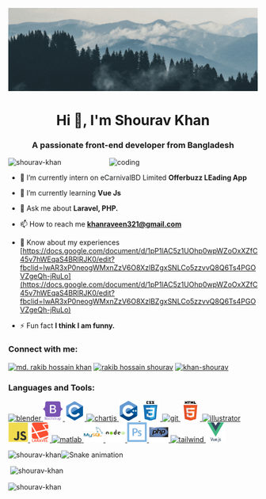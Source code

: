 

![logo](https://github.com/Shourav-khan/Shourav-khan/blob/main/Shourav.gif)


<h1 align="center">Hi 👋, I'm Shourav Khan</h1>
<h3 align="center">A passionate front-end developer from Bangladesh</h3>

<img align="right" alt="coding" width="300" src="https://pbs.twimg.com/media/FTgm4EaVEAI1-O0.jpg">

<p align="left"> <img src="https://komarev.com/ghpvc/?username=shourav-khan&label=Profile%20views&color=0e75b6&style=flat" alt="shourav-khan" /> </p>

- 🔭 I’m currently intern on eCarnivalBD Limited **Offerbuzz LEading App**

- 🌱 I’m currently learning **Vue Js**

- 💬 Ask me about **Laravel, PHP.**

- 📫 How to reach me **khanraveen321@gmail.com**

- 📄 Know about my experiences [https://docs.google.com/document/d/1pP1lAC5z1UOhp0wpWZoOxXZfC45v7hWEqaS4BRlRJK0/edit?fbclid=IwAR3xP0neogWMxnZzV6O8XzlBZgxSNLCo5zzvvQ8Q6Ts4PGOVZgeQh-jRuLo](https://docs.google.com/document/d/1pP1lAC5z1UOhp0wpWZoOxXZfC45v7hWEqaS4BRlRJK0/edit?fbclid=IwAR3xP0neogWMxnZzV6O8XzlBZgxSNLCo5zzvvQ8Q6Ts4PGOVZgeQh-jRuLo)

- ⚡ Fun fact **I think I am funny.**

<h3 align="left">Connect with me:</h3>
<p align="left">
<a href="https://www.linkedin.com/in/md-rakib-hossain-khan-103b99233/" target="blank"><img align="center" src="https://raw.githubusercontent.com/rahuldkjain/github-profile-readme-generator/master/src/images/icons/Social/linked-in-alt.svg" alt="md. rakib hossain khan" height="30" width="40" /></a>
<a href="https://www.facebook.com/khan.shourab" target="blank"><img align="center" src="https://raw.githubusercontent.com/rahuldkjain/github-profile-readme-generator/master/src/images/icons/Social/facebook.svg" alt="rakib hossain shourav" height="30" width="40" /></a>
<a href="https://instagram.com/khan-shourav" target="blank"><img align="center" src="https://raw.githubusercontent.com/rahuldkjain/github-profile-readme-generator/master/src/images/icons/Social/instagram.svg" alt="khan-shourav" height="30" width="40" /></a>
</p>

<h3 align="left">Languages and Tools:</h3>
<p align="left"> <a href="https://www.blender.org/" target="_blank" rel="noreferrer"> <img src="https://download.blender.org/branding/community/blender_community_badge_white.svg" alt="blender" width="40" height="40"/> </a> <a href="https://getbootstrap.com" target="_blank" rel="noreferrer"> <img src="https://raw.githubusercontent.com/devicons/devicon/master/icons/bootstrap/bootstrap-plain-wordmark.svg" alt="bootstrap" width="40" height="40"/> </a> <a href="https://www.cprogramming.com/" target="_blank" rel="noreferrer"> <img src="https://raw.githubusercontent.com/devicons/devicon/master/icons/c/c-original.svg" alt="c" width="40" height="40"/> </a> <a href="https://www.chartjs.org" target="_blank" rel="noreferrer"> <img src="https://www.chartjs.org/media/logo-title.svg" alt="chartjs" width="40" height="40"/> </a> <a href="https://www.w3schools.com/cpp/" target="_blank" rel="noreferrer"> <img src="https://raw.githubusercontent.com/devicons/devicon/master/icons/cplusplus/cplusplus-original.svg" alt="cplusplus" width="40" height="40"/> </a> <a href="https://www.w3schools.com/css/" target="_blank" rel="noreferrer"> <img src="https://raw.githubusercontent.com/devicons/devicon/master/icons/css3/css3-original-wordmark.svg" alt="css3" width="40" height="40"/> </a> <a href="https://git-scm.com/" target="_blank" rel="noreferrer"> <img src="https://www.vectorlogo.zone/logos/git-scm/git-scm-icon.svg" alt="git" width="40" height="40"/> </a> <a href="https://www.w3.org/html/" target="_blank" rel="noreferrer"> <img src="https://raw.githubusercontent.com/devicons/devicon/master/icons/html5/html5-original-wordmark.svg" alt="html5" width="40" height="40"/> </a> <a href="https://www.adobe.com/in/products/illustrator.html" target="_blank" rel="noreferrer"> <img src="https://www.vectorlogo.zone/logos/adobe_illustrator/adobe_illustrator-icon.svg" alt="illustrator" width="40" height="40"/> </a> <a href="https://developer.mozilla.org/en-US/docs/Web/JavaScript" target="_blank" rel="noreferrer"> <img src="https://raw.githubusercontent.com/devicons/devicon/master/icons/javascript/javascript-original.svg" alt="javascript" width="40" height="40"/> </a> <a href="https://laravel.com/" target="_blank" rel="noreferrer"> <img src="https://raw.githubusercontent.com/devicons/devicon/master/icons/laravel/laravel-plain-wordmark.svg" alt="laravel" width="40" height="40"/> </a> <a href="https://www.mathworks.com/" target="_blank" rel="noreferrer"> <img src="https://upload.wikimedia.org/wikipedia/commons/2/21/Matlab_Logo.png" alt="matlab" width="40" height="40"/> </a> <a href="https://www.mysql.com/" target="_blank" rel="noreferrer"> <img src="https://raw.githubusercontent.com/devicons/devicon/master/icons/mysql/mysql-original-wordmark.svg" alt="mysql" width="40" height="40"/> </a> <a href="https://nodejs.org" target="_blank" rel="noreferrer"> <img src="https://raw.githubusercontent.com/devicons/devicon/master/icons/nodejs/nodejs-original-wordmark.svg" alt="nodejs" width="40" height="40"/> </a> <a href="https://www.photoshop.com/en" target="_blank" rel="noreferrer"> <img src="https://raw.githubusercontent.com/devicons/devicon/master/icons/photoshop/photoshop-line.svg" alt="photoshop" width="40" height="40"/> </a> <a href="https://www.php.net" target="_blank" rel="noreferrer"> <img src="https://raw.githubusercontent.com/devicons/devicon/master/icons/php/php-original.svg" alt="php" width="40" height="40"/> </a> <a href="https://tailwindcss.com/" target="_blank" rel="noreferrer"> <img src="https://www.vectorlogo.zone/logos/tailwindcss/tailwindcss-icon.svg" alt="tailwind" width="40" height="40"/> </a> <a href="https://vuejs.org/" target="_blank" rel="noreferrer"> <img src="https://raw.githubusercontent.com/devicons/devicon/master/icons/vuejs/vuejs-original-wordmark.svg" alt="vuejs" width="40" height="40"/> </a> </p>

<p><img align="left" src="https://github-readme-stats.vercel.app/api/top-langs?username=shourav-khan&show_icons=true&locale=en&layout=compact" alt="shourav-khan" /></p>

 ![Snake animation](https://github.com/Shourav-khan/Shourav-khan/blob/output/github-contribution-grid-snake.svg)

<p>&nbsp;<img align="center" src="https://github-readme-stats.vercel.app/api?username=shourav-khan&show_icons=true&locale=en" alt="shourav-khan" /></p>

<p><img align="center" src="https://github-readme-streak-stats.herokuapp.com/?user=shourav-khan&" alt="shourav-khan" /></p>
